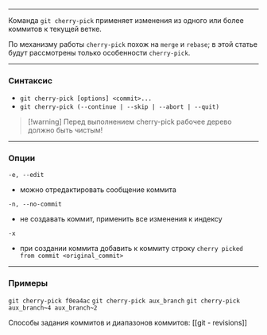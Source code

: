 ___
Команда `git cherry-pick` применяет изменения из одного или более коммитов к текущей ветке.

По механизму работы `cherry-pick` похож на `merge` и `rebase`; в этой статье будут рассмотрены только особенности `cherry-pick`.
___
### Синтаксис

- `git cherry-pick [options] <commit>...​`
- `git cherry-pick (--continue | --skip | --abort | --quit)`

>[!warning] Перед выполнением cherry-pick рабочее дерево должно быть чистым!

___
### Опции

`-e, --edit`
- можно отредактировать сообщение коммита

`-n, --no-commit`
- не создавать коммит, применить все изменения к индексу

`-x`
- при создании коммита добавить к коммиту строку `cherry picked from commit <original_commit>`

___
### Примеры

`git cherry-pick f0ea4ac`
`git cherry-pick aux_branch`
`git cherry-pick aux_branch~4 aux_branch~2` 

Способы задания коммитов и диапазонов коммитов: [[git - revisions]]
